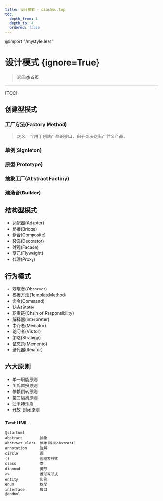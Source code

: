 ```yaml
---
title: 设计模式 - dianhsu.top
toc:
  depth_from: 1
  depth_to: 4
  ordered: false
---
```

@import "/mystyle.less"

# 设计模式 {ignore=True}
> 返回:house:[首页](../index.html)

---------------------------

[TOC]

## 创建型模式

### 工厂方法(Factory Method)
> 定义一个用于创建产品的接口，由子类决定生产什么产品。


### 单例(Signleton)

### 原型(Prototype)

### 抽象工厂(Abstract Factory)

### 建造者(Builder)


## 结构型模式

- 适配器(Adapter)
- 桥接(Bridge)
- 组合(Composite)
- 装饰(Decorator)
- 外观(Facade)
- 享元(Flyweight)
- 代理(Proxy)

## 行为模式
- 观察者(Observer)
- 模板方法(TemplateMethod)
- 命令(Command)
- 状态(State)
- 职责链(Chain of Responsibility)
- 解释器(interpreter)
- 中介者(Mediator)
- 访问者(Visitor)
- 策略(Strategy)
- 备忘录(Memento)
- 迭代器(Iterator)

## 六大原则
- 单一职能原则
- 里氏置换原则
- 依赖倒转原则
- 接口隔离原则
- 迪米特法则
- 开放-封闭原则


### Test UML

```puml
@startuml
abstract        抽象
abstract class  抽象(等同abstract)
annotation      注解
circle          圆
()              圆缩写形式
class           类
diamond         菱形
<>              菱形写形式
entity          实例
enum            枚举
interface       接口
@enduml
```